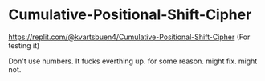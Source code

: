 # Cumulative-Positional-Shift-Cipher

https://replit.com/@kvartsbuen4/Cumulative-Positional-Shift-Cipher (For testing it)

Don't use numbers. It fucks everthing up. for some reason. might fix. might not.
